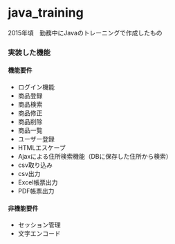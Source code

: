 # java_training
2015年頃　勤務中にJavaのトレーニングで作成したもの

### 実装した機能
#### 機能要件
- ログイン機能
- 商品登録
- 商品検索
- 商品修正
- 商品削除
- 商品一覧
- ユーザー登録
- HTMLエスケープ
- Ajaxによる住所検索機能（DBに保存した住所から検索）
- csv取り込み
- csv出力
- Excel帳票出力
- PDF帳票出力

#### 非機能要件
- セッション管理
- 文字エンコード
